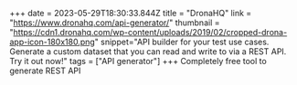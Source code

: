 +++
date = 2023-05-29T18:30:33.844Z
title = "DronaHQ"
link = "https://www.dronahq.com/api-generator/"
thumbnail = "https://cdn1.dronahq.com/wp-content/uploads/2019/02/cropped-drona-app-icon-180x180.png"
snippet="API builder for your test use cases. Generate a custom dataset that you can read and write to via a REST API. Try it out now!"
tags = ["API generator"]
+++
Completely free tool to generate REST API
